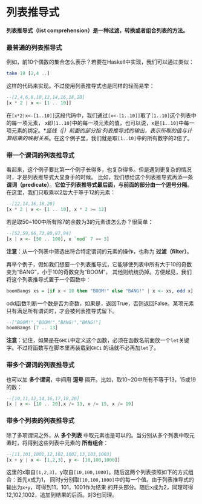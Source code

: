 列表推导式
==========================================
**列表推导式（list comprehension）是一种过滤，转换或者组合列表的方法。**

### 最普通的列表推导式
例如，前10个偶数的集合怎么表示？若要在Haskell中实现，我们可以通过类似：
```haskell
take 10 [2,4 ..]
```
这样的代码来实现。不过使用列表推导式也是同样的轻而易举：
```haskell
--[2,4,6,8,10,12,14,16,18,20]
[x * 2 | x <- [1 .. 10]]
```
在`[x*2|x<-[1..10]]`这段代码中，我们通过`[x<-[1..10]]`取了`[1..10]`这个列表中的每一项元素，
x即`[1..10]`中的每一项元素的值，也可以说，x是`[1..10]`中每一项元素的绑定。**竖线（|）*前面的部分指
列表推导式的输出，表示所取的值与计算结果的映射关系**。在这个例子里，我们就是取`[1..10]`中的所有数字的2倍了。

### 带一个谓词的列表推导式
看起来，这个例子要比第一个例子长得多，也复杂得多。但是遇到更复杂的情况时，才是列表推导式大显身手的时候。
比如，我们想给这个列表推导式再添一条 **谓词（predicate）**。**它位于列表推导式最后面，与前面的部分由一个逗号分隔**。
在这里，我们只取乘以2后大于等于12的元素：
```haskell
--[12,14,16,18,20]
[x * 2 | x <- [1 .. 10], x * 2 >= 12]
```
若是取50~100中所有除7的余数为3的元素该怎么办？很简单：
```haskell
--[52,59,66,73,80,87,94]
[x | x <- [50 .. 100], x `mod` 7 == 3]
```
**注意**：从一个列表中筛选出符合特定谓词的元素的操作，也称为 **过滤（filter）**。

再举个例子，假如我们想要一个列表推导式，它能够使列表中所有大于10的奇数变为“BANG”，小于10的奇数变为“BOOM”，
其他则统统扔掉。方便起见，我们将这个列表推导式置于一个函数中：
```haskell
boomBangs xs = [if x < 10 then "BOOM!" else "BANG!" | x <- xs, odd x]
```
odd函数判断一个数是否为奇数，如果是，返回True，否则返回False。某项元素只有满足所有谓词时，才会被列表推导式留下。
```haskell
--["BOOM!","BOOM!","BANG!","BANG!"]
boomBangs [7 .. 13]
```
**注意**：记住，如果是在`GHCi`中定义这个函数，必须在函数名前面放一个`let`关键字。不过将函数写在脚本里再装载到`GHCi`
的话就不必再加`let`了。

### 带多个谓词的列表推导式
也可以加 **多个谓词**，中间用 **逗号** 隔开。比如，取10~20中所有不等于13，15或19的数：
```haskell
--[10,11,12,14,16,17,18,20]
[x | x <- [10 .. 20],x /= 13, x /= 15, x /= 19]
```

### 带多个列表的列表推导式
除了多项谓词之外，从 **多个列表** 中取元素也是可以的。当分别从多个列表中取元素时，将得到这些列表中元素的 **所有组合**：
```haskell
--[11,101,1001,12,102,1002,13,103,1003]
[x + y | x <- [1,2,3], y <- [10,100,1000]]
```
这里的x取自`[1,2,3]`，y取自`[10,100,1000]`。随后这两个列表按照如下的方式组合：首先x成为1，
同时y分别取`[10,100,1000]`中的每一个值。由于列表推导式的输出为`x+y`，可得到11，101，1001作为结果
的开头部分。随后x成为2，同理可得12,102,1002，追加到结果的后面。对3也同理。
